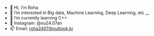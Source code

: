 - 👋 Hi, I’m Roha
- 👀 I’m interested in Big data, Machine Learning, Deep Learning, etc ,,,
- 🌱 I’m currently learning C++
- 💞️ Instagram: @xu24.07an
- 📫 Email: roha2407@outlook.kr

<!---
heyroha/heyroha is a ✨ special ✨ repository because its `README.md` (this file) appears on your GitHub profile.
You can click the Preview link to take a look at your changes.
--->
